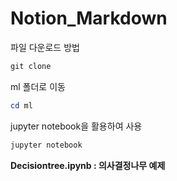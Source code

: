 # Notion_Markdown

파일 다운로드 방법

```powershell
git clone
```

ml 폴더로 이동

```powershell
cd ml
```

jupyter notebook을 활용하여 사용

```powershell
jupyter notebook
```

****Decisiontree.ipynb : 의사결정나무 예제****